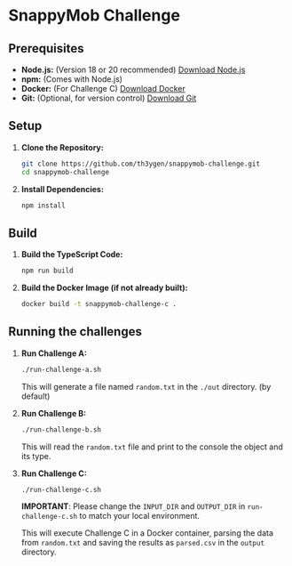# SnappyMob Challenge

## Prerequisites

* **Node.js:** (Version 18 or 20 recommended) [Download Node.js](https://nodejs.org/)
* **npm:** (Comes with Node.js)
* **Docker:** (For Challenge C) [Download Docker](https://www.docker.com/get-started/)
* **Git:** (Optional, for version control) [Download Git](https://git-scm.com/downloads)

## Setup

1.  **Clone the Repository:**

    ```bash
    git clone https://github.com/th3ygen/snappymob-challenge.git
    cd snappymob-challenge
    ```

2.  **Install Dependencies:**

    ```bash
    npm install
    ```

## Build

1.  **Build the TypeScript Code:**

    ```bash
    npm run build
    ```

2. **Build the Docker Image (if not already built):**

    ```bash
    docker build -t snappymob-challenge-c .
    ```

## Running the challenges

1.  **Run Challenge A:**

    ```bash
    ./run-challenge-a.sh
    ```
    This will generate a file named `random.txt` in the `./out` directory. (by default)

2.  **Run Challenge B:**

    ```bash
    ./run-challenge-b.sh
    ```
    This will read the `random.txt` file and print to the console the object and its type.

3.  **Run Challenge C:**

    ```bash
    ./run-challenge-c.sh
    ```
    **IMPORTANT**: Please change the `INPUT_DIR` and `OUTPUT_DIR` in `run-challenge-c.sh` to match your local environment.

    This will execute Challenge C in a Docker container, parsing the data from `random.txt` and saving the results as `parsed.csv` in the `output` directory.
